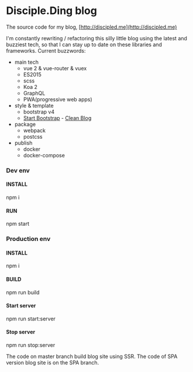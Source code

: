 Disciple.Ding blog
====

The source code for my blog, [http://discipled.me](http://discipled.me)

I'm constantly rewriting / refactoring this silly little blog using
the latest and buzziest tech, so that I can stay up to date on these
libraries and frameworks. Current buzzwords:

* main tech
    - vue 2 & vue-router & vuex 
    - ES2015
    - scss
    - Koa 2
    - GraphQL
    - PWA(progressive web apps)
* style & template
    - bootstrap v4
    - [Start Bootstrap](http://startbootstrap.com/) - [Clean Blog](http://startbootstrap.com/template-overviews/clean-blog/)
* package
    - webpack
    - postcss
* publish
    - docker
    - docker-compose

### Dev env
#### INSTALL
npm i

#### RUN
npm start

### Production env
#### INSTALL
npm i

#### BUILD
npm run build

#### Start server
npm run start:server

#### Stop server
npm run stop:server

The code on master branch build blog site using SSR. The code of SPA version blog site is on the SPA branch.

